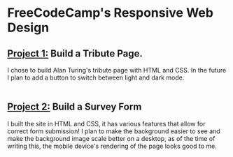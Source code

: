 # FreeCodeCamp's Responsive Web Design<br>
## [Project 1:](https://codepen.io/ZetaRising/full/poWxPvo) Build a Tribute Page.
I chose to build Alan Turing's tribute page with HTML and CSS. In the future I plan to add a button to switch between light and dark mode.<br><br>
## [Project 2:](https://codepen.io/ZetaRising/full/zYPdjYZ) Build a Survey Form<br>
I built the site in HTML and CSS, it has various features that allow for correct form submission! I plan to make the background easier to see and make the background image scale better on a desktop, as of the time of writing this, the mobile device's rendering of the page looks good to me.
